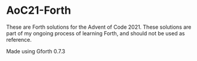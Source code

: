 # AoC21-Forth
These are Forth solutions for the Advent of Code 2021. These solutions are part of my ongoing process of learning Forth, and should not be used as reference. 

Made using Gforth 0.7.3
